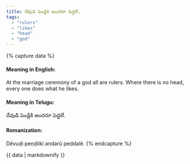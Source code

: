 ```yaml
---
title: దేవుడి పెండ్లికి అందరూ పెద్దలే.
tags:
  - "rulers"
  - "likes"
  - "head"
  - "god"
---
```


{% capture data %}
#### Meaning in English:
At the marriage ceremony of a god all are rulers.
Where there is no head, every one does what he likes.

#### Meaning in Telugu:
దేవుడి పెండ్లికి అందరూ పెద్దలే.

#### Romanization:
Dēvuḍi peṇḍliki andarū peddalē.
{% endcapture %}

{{ data | markdownify }}

